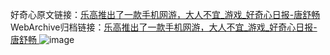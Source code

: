 好奇心原文链接：[乐高推出了一款手机网游，大人不宜_游戏_好奇心日报-唐舒畅 ](https://www.qdaily.com/articles/11723.html)
WebArchive归档链接：[乐高推出了一款手机网游，大人不宜_游戏_好奇心日报-唐舒畅 ](http://web.archive.org/web/20190623171008/https://www.qdaily.com/articles/11723.html)
![image](http://ww3.sinaimg.cn/large/007d5XDply1g3wakt7yt6j30u02tlb29)